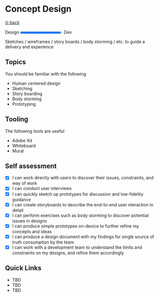 # Concept Design

[&olt; back](../README.md)

Design <progress value="0.95"></progress> Dev

Sketches / wireframes / story boards / body storming / etc. to guide a delivery and experience

## Topics

You should be familiar with the following

* Human centered design
* Sketching
* Story boarding
* Body storming
* Prototyping

## Tooling

The following tools are useful

* Adobe Xd
* Whiteboard
* Mural

## Self assessment

- [x] I can work directly with users to discover their issues, constraints, and way of work
- [x] I can conduct user interviews
- [x] I can quickly sketch up prototypes for discussion and low-fidelity guidance
- [x] I can create storyboards to describe the end-to-end user nteraction in detail
- [x] I can perform exercises such as body storming to discover potential issues in designs
- [x] I can produce simple prototypes on-device to further refine my concepts and ideas
- [x] I can produce a design document with my findings for single source of truth consumption by the team
- [x] I can work with a development team to understand the limits and constraints on my designs, and refine them accordingly

## Quick Links

* TBD
* TBD
* TBD
